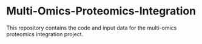 # Multi-Omics-Proteomics-Integration
This repository contains the code and input data for the multi-omics proteomics integration project. 

